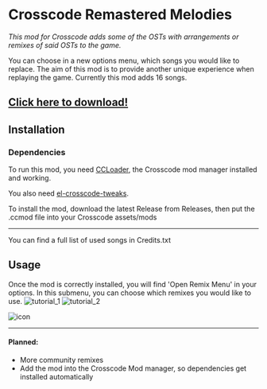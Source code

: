 # Crosscode Remastered Melodies
*This mod for Crosscode adds some of the OSTs with arrangements or remixes of said OSTs to the game.*

You can choose in a new options menu, which songs you would like to replace.
The aim of this mod is to provide another unique experience when replaying the game.
Currently this mod adds 16 songs.

## [Click here to download!](https://github.com/Ronkad/CCRemasteredMelodies/releases/latest)

## Installation 
### Dependencies
To run this mod, you need [CCLoader](https://github.com/CCDirectLink/CCLoader), the Crosscode mod manager installed and working.

You also need [el-crosscode-tweaks](https://github.com/elluminance/el-crosscode-tweaks).

To install the mod, download the latest Release from Releases, then put the .ccmod file into your Crosscode assets/mods

---
You can find a full list of used songs in Credits.txt

## Usage
Once the mod is correctly installed, you will find 'Open Remix Menu' in your options.
In this submenu, you can choose which remixes you would like to use.
![tutorial_1](https://github.com/user-attachments/assets/986fdb79-0e73-41d6-94f1-85451a2b25dd)
![tutorial_2](https://github.com/user-attachments/assets/03168e1d-6bec-4c87-b391-a8afd8452392)


![icon](https://github.com/user-attachments/assets/4d6d7a94-51a8-4c1a-b65f-e984114d31bc)

---
#### Planned:
- More community remixes
- Add the mod into the Crosscode Mod manager, so dependencies get installed automatically
